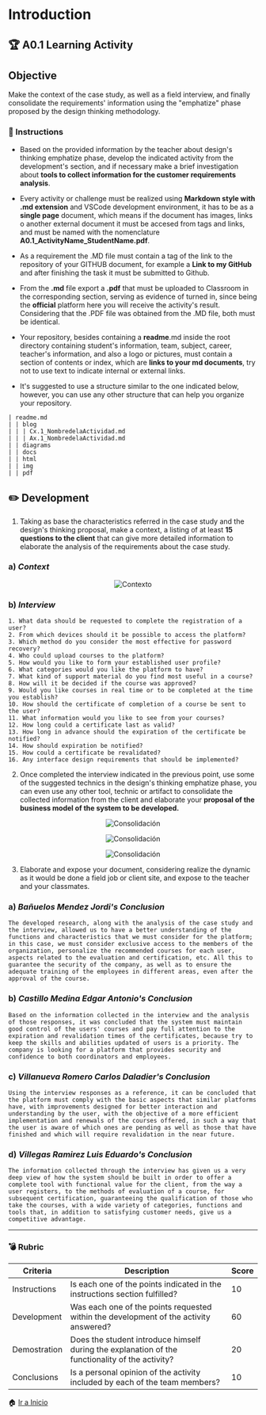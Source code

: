 # Introduction
## :trophy: A0.1 Learning Activity
## Objective

Make the context of the case study, as well as a field interview, and finally consolidate the requirements' information using the "emphatize" phase proposed by the design thinking methodology.

### :blue_book: Instructions

* Based on the provided information by the teacher about design's thinking emphatize phase, develop the indicated activity from the development's section, and if necessary make a brief investigation about **tools to collect information for the customer requirements analysis**.

* Every activity or challenge must be realized using **Markdown style with .md extension** and VSCode development environment, it has to be as a **single page** document, which means if the document has images, links o another external document it must be accesed from tags and links, and must be named with the nomenclature **A0.1_ActivityName_StudentName.pdf**.

* As a requirement the .MD file must contain a tag of the link to the repository of your GITHUB document, for example a **Link to my GitHub** and after finishing the task it must be submitted to Github.

* From the **.md** file export a **.pdf** that must be uploaded to Classroom in the corresponding section, serving as evidence of turned in, since being the **official** platform here you will receive the activity's result.
Considering that the .PDF file was obtained from the .MD file, both must be identical.

* Your repository, besides containing a **readme**.md inside the root directory containing student's information, team, subject, career, teacher's information, and also a logo or pictures, must contain a section of contents or index, which are **links to your md documents**, try not to use text to indicate internal or external links.

* It's suggested to use a structure similar to the one indicated below, however, you can use any other structure that can help you organize your repository.

~~~
| readme.md
| | blog
| | | Cx.1_NombredelaActividad.md
| | | Ax.1_NombredelaActividad.md
| | diagrams
| | docs
| | html
| | img
| | pdf
~~~

## :pencil2: Development

1. Taking as base the characteristics referred in the case study and the design's thinking proposal, make a context, a listing of at least **15 questions to the client** that can give more detailed information to elaborate the analysis of the requirements about the case study.

### a) *Context*

<p align="center">
    <img alt="Contexto" src="https://raw.githubusercontent.com/edgarcastillo17/avscastillo/main/diagrams/A0.1_Context.png">
</p>

### b) *Interview*

    1. What data should be requested to complete the registration of a user?
    2. From which devices should it be possible to access the platform?
    3. Which method do you consider the most effective for password recovery?
    4. Who could upload courses to the platform?
    5. How would you like to form your established user profile?
    6. What categories would you like the platform to have?
    7. What kind of support material do you find most useful in a course?
    8. How will it be decided if the course was approved?
    9. Would you like courses in real time or to be completed at the time you establish?
    10. How should the certificate of completion of a course be sent to the user?
    11. What information would you like to see from your courses?
    12. How long could a certificate last as valid?
    13. How long in advance should the expiration of the certificate be notified?
    14. How should expiration be notified?
    15. How could a certificate be revalidated?
    16. Any interface design requirements that should be implemented?

2. Once completed the interview indicated in the previous point, use some of the suggested technics in the design's thinking emphatize phase, you can even use any other tool, technic or artifact to consolidate the collected information from the client and elaborate your **proposal of the business model of the system to be developed.**

<p align="center">
    <img alt="Consolidación" src="https://raw.githubusercontent.com/edgarcastillo17/avscastillo/main/diagrams/A0.1_WhatHowWhy_1.png">
</p>
<p align="center">
    <img alt="Consolidación" src="https://raw.githubusercontent.com/edgarcastillo17/avscastillo/main/diagrams/A0.1_WhatHowWhy_2.png">
</p>
<p align="center">
    <img alt="Consolidación" src="https://raw.githubusercontent.com/edgarcastillo17/avscastillo/main/diagrams/A0.1_WhatHowWhy_3.png">
</p>

3. Elaborate and expose your document, considering realize the dynamic as it would be done a field job or client site, and expose to the teacher and your classmates.

### a) *Bañuelos Mendez Jordi's Conclusion*
~~~
The developed research, along with the analysis of the case study and the interview, allowed us to have a better understanding of the functions and characteristics that we must consider for the platform; in this case, we must consider exclusive access to the members of the organization, personalize the recommended courses for each user, aspects related to the evaluation and certification, etc. All this to guarantee the security of the company, as well as to ensure the adequate training of the employees in different areas, even after the approval of the course.
~~~
### b) *Castillo Medina Edgar Antonio's Conclusion*
~~~
Based on the information collected in the interview and the analysis of those responses, it was concluded that the system must maintain good control of the users' courses and pay full attention to the expiration and revalidation times of the certificates, because try to keep the skills and abilities updated of users is a priority. The company is looking for a platform that provides security and confidence to both coordinators and employees.
~~~

### c) *Villanueva Romero Carlos Daladier's Conclusion*
~~~
Using the interview responses as a reference, it can be concluded that the platform must comply with the basic aspects that similar platforms have, with improvements designed for better interaction and understanding by the user, with the objective of a more efficient implementation and renewals of the courses offered, in such a way that the user is aware of which ones are pending as well as those that have finished and which will require revalidation in the near future.
~~~
### d) *Villegas Ramirez Luis Eduardo's Conclusion*
~~~
The information collected through the interview has given us a very deep view of how the system should be built in order to offer a complete tool with functional value for the client, from the way a user registers, to the methods of evaluation of a course, for subsequent certification, guaranteeing the qualification of those who take the courses, with a wide variety of categories, functions and tools that, in addition to satisfying customer needs, give us a competitive advantage.
~~~
___

### :bomb: Rubric

| Criteria | Description | Score |
| ------------- | -------------------------------------------------------------------------------------------- | ------- |
| Instructions | Is each one of the points indicated in the instructions section fulfilled? | 10 |
| Development | Was each one of the points requested within the development of the activity answered? | 60 |
| Demostration | Does the student introduce himself during the explanation of the functionality of the activity? | 20 |
| Conclusions | Is a personal opinion of the activity included by each of the team members? | 10 |

:house: [Ir a Inicio](https://github.com/edgarcastillo17/avscastillo "Github")